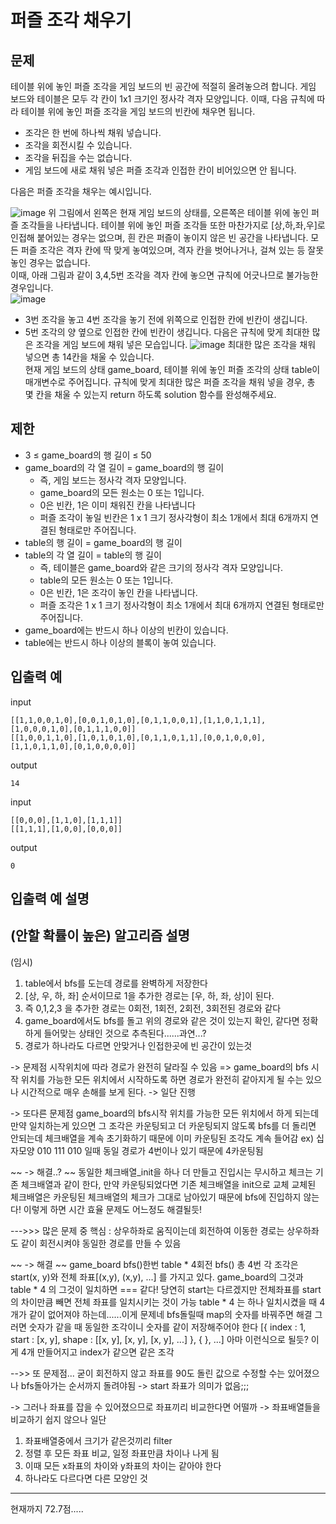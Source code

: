 # 퍼즐 조각 채우기

## 문제

테이블 위에 놓인 퍼즐 조각을 게임 보드의 빈 공간에 적절히 올려놓으려 합니다. 게임 보드와 테이블은 모두 각 칸이 1x1 크기인 정사각 격자 모양입니다. 이때, 다음 규칙에 따라 테이블 위에 놓인 퍼즐 조각을 게임 보드의 빈칸에 채우면 됩니다.  

- 조각은 한 번에 하나씩 채워 넣습니다.
- 조각을 회전시킬 수 있습니다.
- 조각을 뒤집을 수는 없습니다.
- 게임 보드에 새로 채워 넣은 퍼즐 조각과 인접한 칸이 비어있으면 안 됩니다.

다음은 퍼즐 조각을 채우는 예시입니다.

![image](https://grepp-programmers.s3.ap-northeast-2.amazonaws.com/files/production/ab4d8aa2-f282-4764-bb46-84d405464b90/puzzle_5.png)
위 그림에서 왼쪽은 현재 게임 보드의 상태를, 오른쪽은 테이블 위에 놓인 퍼즐 조각들을 나타냅니다. 테이블 위에 놓인 퍼즐 조각들 또한 마찬가지로 [상,하,좌,우]로 인접해 붙어있는 경우는 없으며, 흰 칸은 퍼즐이 놓이지 않은 빈 공간을 나타냅니다. 모든 퍼즐 조각은 격자 칸에 딱 맞게 놓여있으며, 격자 칸을 벗어나거나, 걸쳐 있는 등 잘못 놓인 경우는 없습니다.  
이때, 아래 그림과 같이 3,4,5번 조각을 격자 칸에 놓으면 규칙에 어긋나므로 불가능한 경우입니다.  
![image](https://grepp-programmers.s3.ap-northeast-2.amazonaws.com/files/production/70e371ad-4306-412b-b53b-25208e52a513/puzzle_6.png)
- 3번 조각을 놓고 4번 조각을 놓기 전에 위쪽으로 인접한 칸에 빈칸이 생깁니다.
- 5번 조각의 양 옆으로 인접한 칸에 빈칸이 생깁니다.
다음은 규칙에 맞게 최대한 많은 조각을 게임 보드에 채워 넣은 모습입니다.
![image](https://grepp-programmers.s3.ap-northeast-2.amazonaws.com/files/production/dadd0bc1-8e38-4689-a480-26afa799a5a3/puzzle_7.png)
최대한 많은 조각을 채워 넣으면 총 14칸을 채울 수 있습니다.  
현재 게임 보드의 상태 game_board, 테이블 위에 놓인 퍼즐 조각의 상태 table이 매개변수로 주어집니다. 규칙에 맞게 최대한 많은 퍼즐 조각을 채워 넣을 경우, 총 몇 칸을 채울 수 있는지 return 하도록 solution 함수를 완성해주세요.

## 제한 

- 3 ≤ game_board의 행 길이 ≤ 50
- game_board의 각 열 길이 = game_board의 행 길이
  - 즉, 게임 보드는 정사각 격자 모양입니다.
  - game_board의 모든 원소는 0 또는 1입니다.
  - 0은 빈칸, 1은 이미 채워진 칸을 나타냅니다
  - 퍼즐 조각이 놓일 빈칸은 1 x 1 크기 정사각형이 최소 1개에서 최대 6개까지 연결된 형태로만 주어집니다.
- table의 행 길이 = game_board의 행 길이
- table의 각 열 길이 = table의 행 길이
  - 즉, 테이블은 game_board와 같은 크기의 정사각 격자 모양입니다.
  - table의 모든 원소는 0 또는 1입니다.
  - 0은 빈칸, 1은 조각이 놓인 칸을 나타냅니다.
  - 퍼즐 조각은 1 x 1 크기 정사각형이 최소 1개에서 최대 6개까지 연결된 형태로만 주어집니다.
- game_board에는 반드시 하나 이상의 빈칸이 있습니다.
- table에는 반드시 하나 이상의 블록이 놓여 있습니다.

## 입출력 예

input
``` 
[[1,1,0,0,1,0],[0,0,1,0,1,0],[0,1,1,0,0,1],[1,1,0,1,1,1],[1,0,0,0,1,0],[0,1,1,1,0,0]]   
[[1,0,0,1,1,0],[1,0,1,0,1,0],[0,1,1,0,1,1],[0,0,1,0,0,0],[1,1,0,1,1,0],[0,1,0,0,0,0]]	
```
output
``` 
14
```

input
``` 
[[0,0,0],[1,1,0],[1,1,1]]	
[[1,1,1],[1,0,0],[0,0,0]]	
```
output
``` 
0
```

## 입출력 예 설명


## (안할 확률이 높은) 알고리즘 설명

(임시)
1. table에서 bfs를 도는데 경로를 완벽하게 저장한다
2. [상, 우, 하, 좌] 순서이므로 1을 추가한 경로는 [우, 하, 좌, 상]이 된다.
3. 즉 0,1,2,3 을 추가한 경로는 0회전, 1회전, 2회전, 3회전된 경로와 같다
4. game_board에서도 bfs를 돌고 위의 경로와 같은 것이 있는지 확인, 같다면 정확하게 들어맞는 상태인 것으로 추측된다......과연...?
5. 경로가 하나라도 다르면 안맞거나 인접한곳에 빈 공간이 있는것

-> 문제점
시작위치에 따라 경로가 완전히 달라질 수 있음 => game_board의 bfs 시작 위치를 가능한 모든 위치에서 시작하도록 하면 경로가 완전히 같아지게 될 수는 있으나 시간적으로 매우 손해를 보게 된다. -> 일단 진행

-> 또다른 문제점
game_board의 bfs시작 위치를 가능한 모든 위치에서 하게 되는데 만약 일치하는게 있으면 그 조각은 카운팅되고 더 카운팅되지 않도록 bfs를 더 돌리면 안되는데 체크배열을 계속 초기화하기 때문에 이미 카운팅된 조각도 계속 들어감
ex) 십자모양
010
111
010
일때 동일 경로가 4번이나 있기 때문에 4카운팅됨


~~ -> 해결..? ~~
동일한 체크배열_init을 하나 더 만들고 진입시는 무시하고 체크는 기존 체크배열과 같이 한다, 만약 카운팅되었다면 기존 체크배열을 init으로 교체
교체된 체크배열은 카운팅된 체크배열의 체크가 그대로 남아있기 때문에 bfs에 진입하지 않는다! 이렇게 하면 시간 효율 문제도 어느정도 해결될듯!

--->>> 많은 문제 중 핵심 : 상우하좌로 움직이는데 회전하여 이동한 경로는 상우하좌도 같이 회전시켜야 동일한 경로를 만들 수 있음


~~ -> 해결 ~~
game_board bfs()한번
table * 4회전 bfs() 총 4번
각 조각은 start(x, y)와 전체 좌표[(x,y), (x,y), ...] 를 가지고 있다.
game_board의 그것과 table * 4 의 그것이 일치하면 === 같다!
당연히 start는 다르겠지만 전체좌표를 start의 차이만큼 빼면 전체 좌표를 일치시키는 것이 가능
table * 4 는 하나 일치시켰을 때 4개가 같이 없어져야 하는데......이게 문제네
bfs돌릴때 map의 숫자를 바꿔주면 해결
그러면 숫자가 같을 때 동일한 조각이니 숫자를 같이 저장해주어야 한다
[{
  index : 1,
  start : [x, y],
  shape : [[x, y], [x, y], [x, y], ...]
}, { }, ...]
아마 이런식으로 될듯?
이게 4개 만들어지고 index가 같으면 같은 조각

-->> 또 문제점...
굳이 회전하지 않고 좌표를 90도 돌린 값으로 수정할 수는 있어졌으나 bfs돌아가는 순서까지 돌려야됨 -> start 좌표가 의미가 없음;;;

-> 그러나 좌표를 잡을 수 있어졌으므로 좌표끼리 비교한다면 어떨까
-> 좌표배열들을 비교하기 쉽지 않으나 일단 
1. 좌표배열중에서 크기가 같은것끼리 filter
2. 정렬 후 모든 좌표 비교, 일정 좌표만큼 차이나 나게 됨
3. 이때 모든 x좌표의 차이와 y좌표의 차이는 같아야 한다
4. 하나라도 다르다면 다른 모양인 것

----------
현재까지 72.7점.....


